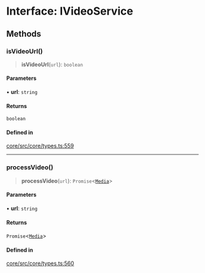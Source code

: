 # Interface: IVideoService

## Methods

### isVideoUrl()

> **isVideoUrl**(`url`): `boolean`

#### Parameters

• **url**: `string`

#### Returns

`boolean`

#### Defined in

[core/src/core/types.ts:559](https://github.com/ai16z/eliza/blob/c537cb3e848b54fcb914d8ef84924fa5fdeaec66/core/src/core/types.ts#L559)

***

### processVideo()

> **processVideo**(`url`): `Promise`\<[`Media`](../type-aliases/Media.md)\>

#### Parameters

• **url**: `string`

#### Returns

`Promise`\<[`Media`](../type-aliases/Media.md)\>

#### Defined in

[core/src/core/types.ts:560](https://github.com/ai16z/eliza/blob/c537cb3e848b54fcb914d8ef84924fa5fdeaec66/core/src/core/types.ts#L560)
